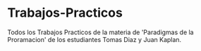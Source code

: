 # Trabajos-Practicos
Todos los Trabajos Practicos de la materia de 'Paradigmas de la Proramacion' de los estudiantes Tomas Diaz y Juan Kaplan.
